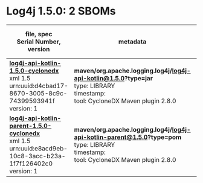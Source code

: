 Log4j 1.5.0: 2 SBOMs
=======

| file, spec<br>Serial Number, version| metadata | components<br>by type<br>- libs purl types |
| ----------------------------------- | -------- | ------------------------------------------ |
| **[log4j-api-kotlin-1.5.0-cyclonedx](maven/org.apache.logging.log4j/log4j-api-kotlin/1.5.0/log4j-api-kotlin-1.5.0-cyclonedx.xml)**<br>xml 1.5<br>urn:uuid:d4cbad17-8670-3005-8c9c-74399593941f<br>version: 1 | **maven/org.apache.logging.log4j/log4j-api-kotlin@1.5.0?type=jar**<br>type: LIBRARY<br>timestamp: <br>tool: CycloneDX Maven plugin 2.8.0 | 12<br>`library`: 12 <br>- `maven`: 12  |
| **[log4j-api-kotlin-parent-1.5.0-cyclonedx](maven/org.apache.logging.log4j/log4j-api-kotlin-parent/1.5.0/log4j-api-kotlin-parent-1.5.0-cyclonedx.xml)**<br>xml 1.5<br>urn:uuid:e8acd9eb-10c8-3acc-b23a-1f7f126402c0<br>version: 1 | **maven/org.apache.logging.log4j/log4j-api-kotlin-parent@1.5.0?type=pom**<br>type: LIBRARY<br>timestamp: <br>tool: CycloneDX Maven plugin 2.8.0 | 13<br>`library`: 13 <br>- `maven`: 13  |
